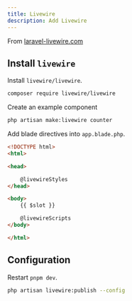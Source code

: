 ```yaml
---
title: Livewire
description: Add Livewire
---
```


From [laravel-livewire.com](https://laravel-livewire.com/)

## Install `livewire`

Install `livewire/livewire`.

```bash
composer require livewire/livewire
```

Create an example component

```bash
php artisan make:livewire counter
```

Add blade directives into `app.blade.php`.

```html [resources/components/app.blade.php]
<!DOCTYPE html>
<html>

<head>

    @livewireStyles
</head>

<body>
    {{ $slot }}

    @livewireScripts
</body>

</html>
```

## Configuration

Restart `pnpm dev`.

```bash
php artisan livewire:publish --config
```
